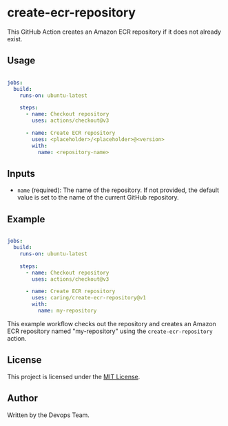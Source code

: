 # create-ecr-repository

This GitHub Action creates an Amazon ECR repository if it does not already exist.

## Usage

```yaml

jobs:
  build:
    runs-on: ubuntu-latest

    steps:
      - name: Checkout repository
        uses: actions/checkout@v3

      - name: Create ECR repository
        uses: <placeholder>/<placeholder>@<version>
        with:
          name: <repository-name>
```

## Inputs

- `name` (required): The name of the repository. If not provided, the default value is set to the name of the current GitHub repository.

## Example

```yaml

jobs:
  build:
    runs-on: ubuntu-latest

    steps:
      - name: Checkout repository
        uses: actions/checkout@v3

      - name: Create ECR repository
        uses: caring/create-ecr-repository@v1
        with:
          name: my-repository
```

This example workflow checks out the repository and creates an Amazon ECR repository named "my-repository" using the `create-ecr-repository` action.

## License

This project is licensed under the [MIT License](LICENSE).

## Author

Written by the Devops Team.
